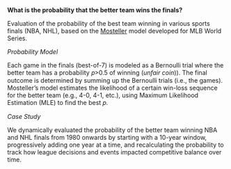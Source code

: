 **What is the probability that the better team wins the finals?**

Evaluation of the probability of the best team winning in various sports finals (NBA, NHL), based on the [Mosteller](https://math.mit.edu/classes/18.095/2016IAP/lec9/Sports_Mosteller1952_WorldSeries.pdf) model developed for MLB World Series.

_Probability Model_

Each game in the finals (best-of-7) is modeled as a Bernoulli trial where the better team has a probability 𝑝>0.5 of winning (_unfair coin_)). The final outcome is determined by summing up the Bernoulli trials (i.e., the games).
Mosteller’s model estimates the likelihood of a certain win-loss sequence for the better team (e.g., 4-0, 4-1, etc.), using Maximum Likelihood Estimation (MLE) to find the best 𝑝.

_Case Study_

We dynamically evaluated the probability of the better team winning NBA and NHL finals from 1980 onwards by starting with a 10-year window, progressively adding one year at a time, and recalculating the probability to track how league decisions and events impacted competitive balance over time.



